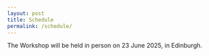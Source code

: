 ```yaml
---
layout: post
title: Schedule
permalink: /schedule/
---
```


The Workshop will be held in person on 23 June 2025, in Edinburgh. 

<!-- **TBD** --> 
